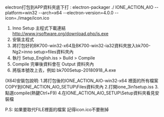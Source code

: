 electron打包到APP資料夾底下打 :
electron-packager ./ IONE_ACTION_AIO --platform=win32 --arch=x64 --electron-version=4.0.0 --icon=./image/icon.ico




1. Inno Setup 主程式下載連結 http://www.jrsoftware.org/download.php/is.exe
2. 安裝主程式
3. 將打包好的BK700-win32-x64及BK700-win32-ia32資料夾放入bk700-Ng2>inno setup>files資料夾內
4. 執行 Setup_English.iss > Build > Compile
5. Compile 完畢後資料會在 Output 資料夾內
6. 將版本號改上去，例如 bk700Setup-20180918_A.exe

(X64)安裝包說明:
1.將打包後的IONE_ACTION_AIO-win32-x64 裡面的所有檔案COPY到IONE_ACTION_AIO_SETUP\Files資料夾內
2.打開ione_3in1setup.iss
3.點選compile(熱鍵Ctrl+F9)
4.在IONE_ACTION_AIO_SETUP\Setup資料夾看見安裝檔

P.S: 如果要取代FILE裡面的檔案 記得icon.ico不要刪掉
